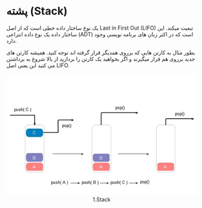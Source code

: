 # پشته (Stack)

یک نوع ساختار داده خطی است که از اصل Last in First Out (LIFO) تبعیت میکند.
این ساختار داده یک نوع داده انتزاعی (ADT) است که در اکثر زبان های برنامه نویسی وجود دارد.

بطور مثال به کارتن هایی که برروی همدیگر قرار گرفته اند توجه کنید. همیشه کارتن های جدید برروی هم قرار میگیرند و اگر بخواهید یک کارتن را بردارید از بالا شروع به برداشتن می کنید این یعنی اصل LIFO.

<div align="center">
  <img src="https://github.com/mmdzov/data-structure/blob/main/assets/Stack1.0.jpg" alt="1.Stack" />
  <div>1.Stack</div>
</div>